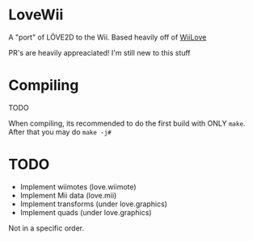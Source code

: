 # LoveWii

A "port" of LÖVE2D to the Wii. Based heavily off of [WiiLove](https://github.com/HTV04/WiiLove)


PR's are heavily appreaciated! I'm still new to this stuff

# Compiling

TODO

When compiling, its recommended to do the first build with ONLY `make`. After that you may do `make -j#`

# TODO
- Implement wiimotes (love.wiimote)
- Implement Mii data (love.mii)
- Implement transforms (under love.graphics)
- Implement quads (under love.graphics)

Not in a specific order.